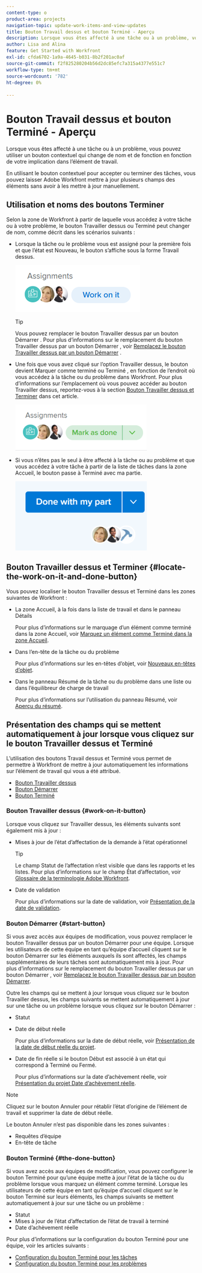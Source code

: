```yaml
---
content-type: o
product-area: projects
navigation-topic: update-work-items-and-view-updates
title: Bouton Travail dessus et bouton Terminé - Aperçu
description: Lorsque vous êtes affecté à une tâche ou à un problème, vous pouvez utiliser un bouton contextuel qui change de nom et de fonction en fonction de votre implication dans l’élément de travail.
author: Lisa and Alina
feature: Get Started with Workfront
exl-id: cfda6702-1a9a-4645-b031-8b2f201ac0af
source-git-commit: f2f825280204b56d2dc85efc7a315a4377e551c7
workflow-type: tm+mt
source-wordcount: '782'
ht-degree: 0%

---
```


# Bouton Travail dessus et bouton Terminé - Aperçu

Lorsque vous êtes affecté à une tâche ou à un problème, vous pouvez utiliser un bouton contextuel qui change de nom et de fonction en fonction de votre implication dans l’élément de travail.

En utilisant le bouton contextuel pour accepter ou terminer des tâches, vous pouvez laisser Adobe Workfront mettre à jour plusieurs champs des éléments sans avoir à les mettre à jour manuellement.

## Utilisation et noms des boutons Terminer

Selon la zone de Workfront à partir de laquelle vous accédez à votre tâche ou à votre problème, le bouton Travailler dessus ou Terminé peut changer de nom, comme décrit dans les scénarios suivants : 

* Lorsque la tâche ou le problème vous est assigné pour la première fois et que l’état est Nouveau, le bouton s’affiche sous la forme Travail dessus.

   ![](assets/nwe-work-on-it-button.png)

   >[!TIP]
   >
   >Vous pouvez remplacer le bouton Travailler dessus par un bouton Démarrer . Pour plus d’informations sur le remplacement du bouton Travailler dessus par un bouton Démarrer , voir  [Remplacez le bouton Travailler dessus par un bouton Démarrer](../../people-teams-and-groups/create-and-manage-teams/work-on-it-button-to-start-button.md) .

* Une fois que vous avez cliqué sur l’option Travailler dessus, le bouton devient Marquer comme terminé ou Terminé , en fonction de l’endroit où vous accédez à la tâche ou du problème dans Workfront. Pour plus d’informations sur l’emplacement où vous pouvez accéder au bouton Travailler dessus, reportez-vous à la section [Bouton Travailler dessus et Terminer](#locate-the-work-on-it-and-done-button) dans cet article.

   ![](assets/nwe-mark-as-done-button-350x122.png)

* Si vous n’êtes pas le seul à être affecté à la tâche ou au problème et que vous accédez à votre tâche à partir de la liste de tâches dans la zone Accueil, le bouton passe à Terminé avec ma partie.

   ![](assets/home-left-done-with-my-part-button-350x184.png)

## Bouton Travailler dessus et Terminer {#locate-the-work-on-it-and-done-button}

Vous pouvez localiser le bouton Travailler dessus et Terminé dans les zones suivantes de Workfront :

* La zone Accueil, à la fois dans la liste de travail et dans le panneau Détails

   Pour plus d’informations sur le marquage d’un élément comme terminé dans la zone Accueil, voir [Marquez un élément comme Terminé dans la zone Accueil](../../workfront-basics/using-home/using-the-home-area/mark-item-done-in-home.md).

* Dans l’en-tête de la tâche ou du problème

   Pour plus d’informations sur les en-têtes d’objet, voir [Nouveaux en-têtes d’objet](../../workfront-basics/the-new-workfront-experience/new-object-headers.md).

* Dans le panneau Résumé de la tâche ou du problème dans une liste ou dans l’équilibreur de charge de travail

   Pour plus d’informations sur l’utilisation du panneau Résumé, voir [Aperçu du résumé](../../workfront-basics/the-new-workfront-experience/summary-overview.md).

## Présentation des champs qui se mettent automatiquement à jour lorsque vous cliquez sur le bouton Travailler dessus et Terminé

L’utilisation des boutons Travail dessus et Terminé vous permet de permettre à Workfront de mettre à jour automatiquement les informations sur l’élément de travail qui vous a été attribué.

* [Bouton Travailler dessus](#work-on-it-button)
* [Bouton Démarrer](#start-button)
* [Bouton Terminé](#the-done-button)

### Bouton Travailler dessus {#work-on-it-button}

Lorsque vous cliquez sur Travailler dessus, les éléments suivants sont également mis à jour :

* Mises à jour de l’état d’affectation de la demande à l’état opérationnel

   >[!TIP]
   >
   >Le champ Statut de l’affectation n’est visible que dans les rapports et les listes. Pour plus d’informations sur le champ État d’affectation, voir [Glossaire de la terminologie Adobe Workfront](../../workfront-basics/navigate-workfront/workfront-navigation/workfront-terminology-glossary.md).

* Date de validation

   Pour plus d’informations sur la date de validation, voir [Présentation de la date de validation](../../manage-work/projects/updating-work-in-a-project/overview-of-commit-dates.md).

### Bouton Démarrer {#start-button}

Si vous avez accès aux équipes de modification, vous pouvez remplacer le bouton Travailler dessus par un bouton Démarrer pour une équipe. Lorsque les utilisateurs de cette équipe en tant qu’équipe d’accueil cliquent sur le bouton Démarrer sur les éléments auxquels ils sont affectés, les champs supplémentaires de leurs tâches sont automatiquement mis à jour. Pour plus d’informations sur le remplacement du bouton Travailler dessus par un bouton Démarrer , voir [Remplacez le bouton Travailler dessus par un bouton Démarrer](../../people-teams-and-groups/create-and-manage-teams/work-on-it-button-to-start-button.md).

Outre les champs qui se mettent à jour lorsque vous cliquez sur le bouton Travailler dessus, les champs suivants se mettent automatiquement à jour sur une tâche ou un problème lorsque vous cliquez sur le bouton Démarrer :

* Statut
* Date de début réelle

   Pour plus d’informations sur la date de début réelle, voir [Présentation de la date de début réelle du projet](../../manage-work/projects/planning-a-project/project-actual-start-date.md).

* Date de fin réelle si le bouton Début est associé à un état qui correspond à Terminé ou Fermé.

   Pour plus d’informations sur la date d’achèvement réelle, voir [Présentation du projet Date d’achèvement réelle](../../manage-work/projects/planning-a-project/project-actual-completion-date.md).

>[!NOTE]
>
>Cliquez sur le bouton Annuler pour rétablir l’état d’origine de l’élément de travail et supprimer la date de début réelle.
>
>Le bouton Annuler n’est pas disponible dans les zones suivantes :
>
>* Requêtes d’équipe
>* En-tête de tâche
>


### Bouton Terminé {#the-done-button}

Si vous avez accès aux équipes de modification, vous pouvez configurer le bouton Terminé pour qu’une équipe mette à jour l’état de la tâche ou du problème lorsque vous marquez un élément comme terminé. Lorsque les utilisateurs de cette équipe en tant qu’équipe d’accueil cliquent sur le bouton Terminé sur leurs éléments, les champs suivants se mettent automatiquement à jour sur une tâche ou un problème :

* Statut
* Mises à jour de l’état d’affectation de l’état de travail à terminé
* Date d’achèvement réelle

Pour plus d’informations sur la configuration du bouton Terminé pour une équipe, voir les articles suivants :

* [Configuration du bouton Terminé pour les tâches](../../people-teams-and-groups/create-and-manage-teams/configure-the-done-button-for-tasks.md)
* [Configuration du bouton Terminé pour les problèmes](../../people-teams-and-groups/create-and-manage-teams/configure-the-done-button-for-issues.md)
